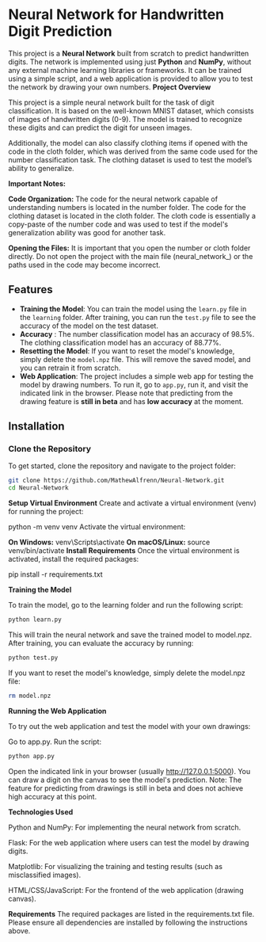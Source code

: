 # Neural Network for Handwritten Digit Prediction

This project is a **Neural Network** built from scratch to predict handwritten digits. The network is implemented using just **Python** and **NumPy**, without any external machine learning libraries or frameworks. It can be trained using a simple script, and a web application is provided to allow you to test the network by drawing your own numbers.
**Project Overview**

This project is a simple neural network built for the task of digit classification. It is based on the well-known MNIST dataset, which consists of images of handwritten digits (0-9). The model is trained to recognize these digits and can predict the digit for unseen images.

Additionally, the model can also classify clothing items if opened with the code in the cloth folder, which was derived from the same code used for the number classification task. The clothing dataset is used to test the model’s ability to generalize.

**Important Notes:**

**Code Organization:**
The code for the neural network capable of understanding numbers is located in the number folder.
The code for the clothing dataset is located in the cloth folder. The cloth code is essentially a copy-paste of the number code and was used to test if the model's generalization ability was good for another task.

**Opening the Files:**
It is important that you open the number or cloth folder directly. Do not open the project with the main file (neural_network_) or the paths used in the code may become incorrect.

## Features

- **Training the Model**: You can train the model using the `learn.py` file in the `learning` folder. After training, you can run the `test.py` file to see the accuracy of the model on the test dataset.
- **Accuracy** :
The number classification model has an accuracy of 98.5%.
The clothing classification model has an accuracy of 88.77%.
- **Resetting the Model**: If you want to reset the model's knowledge, simply delete the `model.npz` file. This will remove the saved model, and you can retrain it from scratch.
- **Web Application**: The project includes a simple web app for testing the model by drawing numbers. To run it, go to `app.py`, run it, and visit the indicated link in the browser. Please note that predicting from the drawing feature is **still in beta** and has **low accuracy** at the moment.

## Installation

### Clone the Repository
To get started, clone the repository and navigate to the project folder:

```bash
git clone https://github.com/MathewAlfrenn/Neural-Network.git
cd Neural-Network
```

**Setup Virtual Environment**
Create and activate a virtual environment (venv) for running the project:

python -m venv venv
Activate the virtual environment:

**On Windows:**
venv\Scripts\activate
**On macOS/Linux:**
source venv/bin/activate
**Install Requirements**
Once the virtual environment is activated, install the required packages:

pip install -r requirements.txt

**Training the Model**

To train the model, go to the learning folder and run the following script:
```bash
python learn.py
```
This will train the neural network and save the trained model to model.npz. After training, you can evaluate the accuracy by running:
```bash
python test.py
```
If you want to reset the model's knowledge, simply delete the model.npz file:
```bash
rm model.npz
```
**Running the Web Application**

To try out the web application and test the model with your own drawings:

Go to app.py.
Run the script:
```bash
python app.py
```
Open the indicated link in your browser (usually http://127.0.0.1:5000).
You can draw a digit on the canvas to see the model's prediction.
Note: The feature for predicting from drawings is still in beta and does not achieve high accuracy at this point.


**Technologies Used**


Python and NumPy: For implementing the neural network from scratch.

Flask: For the web application where users can test the model by drawing digits.

Matplotlib: For visualizing the training and testing results (such as misclassified images).

HTML/CSS/JavaScript: For the frontend of the web application (drawing canvas).

**Requirements**
The required packages are listed in the requirements.txt file. Please ensure all dependencies are installed by following the instructions above.
